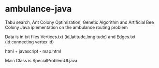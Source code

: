 # ambulance-java

Tabu search, Ant Colony Optimization, Genetic Algorithm and Artificial Bee Colony Java iplementation on the ambulance routing problem

Data is in txt files Vertices.txt (id,latitude,longitude) and Edges.txt (id:connecting vertex id)

html + javascript - map.html

Main Class is SpecialProblemUI.java


